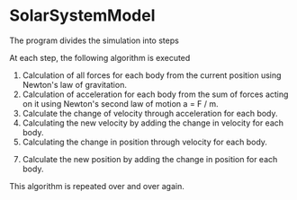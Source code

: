 # SolarSystemModel
The program divides the simulation into steps

At each step, the following algorithm is executed
1) Calculation of all forces for each body from the current position
using Newton's law of gravitation.
2) Calculation of acceleration for each body from the sum of forces acting on it using Newton's second law of motion a = F / m.
3) Calculate the change of velocity through acceleration for each body.
4) Calculating the new velocity by adding the change in velocity for each body.
5) Calculating the change in position through velocity for each body.
7. Calculate the new position by adding the change in position for each body.

This algorithm is repeated over and over again.
